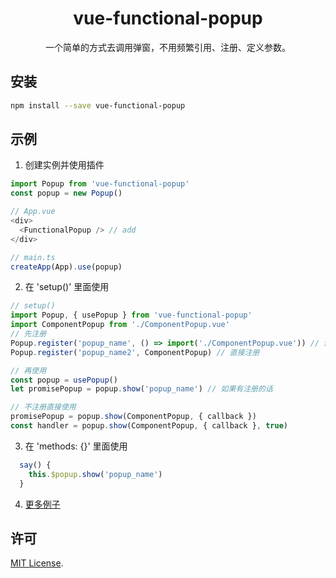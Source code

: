 <h1 align="center">vue-functional-popup</h1>

<div align="center">
一个简单的方式去调用弹窗，不用频繁引用、注册、定义参数。
</div>

## 安装

```bash
npm install --save vue-functional-popup
```

## 示例

1. 创建实例并使用插件

```js
import Popup from 'vue-functional-popup'
const popup = new Popup()

// App.vue
<div>
  <FunctionalPopup /> // add
</div>

// main.ts
createApp(App).use(popup)
```

2. 在 'setup()' 里面使用

```js
// setup()
import Popup, { usePopup } from 'vue-functional-popup'
import ComponentPopup from './ComponentPopup.vue'
// 先注册
Popup.register('popup_name', () => import('./ComponentPopup.vue')) // 懒加载注册
Popup.register('popup_name2', ComponentPopup) // 直接注册

// 再使用
const popup = usePopup()
let promisePopup = popup.show('popup_name') // 如果有注册的话

// 不注册直接使用
promisePopup = popup.show(ComponentPopup, { callback })
const handler = popup.show(ComponentPopup, { callback }, true)
```

3. 在 'methods: {}' 里面使用

```js
  say() {
    this.$popup.show('popup_name')
  }
```

4. [更多例子](./packages/playground/)

## 许可

[MIT License](./LICENSE).
